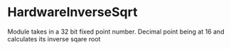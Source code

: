 # HardwareInverseSqrt

Module takes in a 32 bit fixed point number. Decimal point being at 16 and calculates its inverse sqare root
